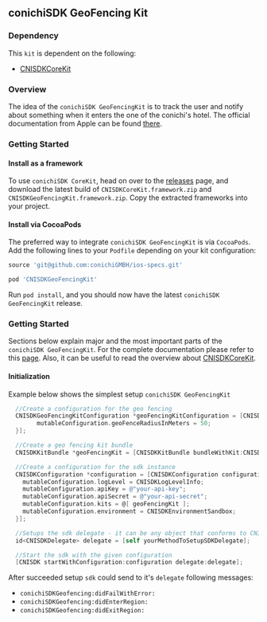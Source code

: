 ## conichiSDK GeoFencing Kit

### Dependency

This `kit` is dependent on the following:
* [CNISDKCoreKit](https://github.com/conichiGMBH/conichi-ios-sdk/blob/master/Docs/CNISDKCoreKit.md)

### Overview

The idea of the `conichiSDK GeoFencingKit` is to track the user and notify about something when it enters the one of the conichi's hotel. The official documentation from Apple can be found [there](https://developer.apple.com/library/ios/documentation/UserExperience/Conceptual/LocationAwarenessPG/RegionMonitoring/RegionMonitoring.html#//apple_ref/doc/uid/TP40009497-CH9-SW1).

### Getting Started

#### Install as a framework

To use `conichiSDK CoreKit`, head on over to the [releases](https://github.com/conichiGMBH/conichi-ios-sdk/releases) page, and download the latest build of `CNISDKCoreKit.framework.zip` and `CNISDKGeoFencingKit.framework.zip`. Copy the extracted frameworks into your project.

#### Install via CocoaPods

The preferred way to integrate `conichiSDK GeoFencingKit` is via `CocoaPods`. Add the following lines to your `Podfile` depending on your kit configuration:
```ruby
source 'git@github.com:conichiGMBH/ios-specs.git'

pod 'CNISDKGeoFencingKit'
```
Run `pod install`, and you should now have the latest `conichiSDK GeoFencingKit` release.

### Getting Started

Sections below explain major and the most important parts of the `conichiSDK GeoFencingKit`. For the complete documentation please refer to this [page](https://conichigmbh.github.io/ios/docs/CNISDKGeoFencingKit/index.html). Also, it can be useful to read the overview about [CNISDKCoreKit](https://github.com/conichiGMBH/conichi-ios-sdk/blob/master/Docs/CNISDKCoreKit.md).

#### Initialization

Example below shows the simplest setup `conichiSDK GeoFencingKit`

```objective-c
  //Create a configuration for the geo fencing
  CNISDKGeoFencingKitConfiguration *geoFencingKitConfiguration = [CNISDKGeoFencingKitConfiguration configurationWithBlock:^(id<CNISDKMutableGeoFencingKitConfiguration> \_Nonnull mutableConfiguration) {
        mutableConfiguration.geoFenceRadiusInMeters = 50;
  }];

  //Create a geo fencing kit bundle
  CNISDKKitBundle *geoFencingKit = [CNISDKKitBundle bundleWithKit:CNISDKGeoFencingKit configuration:geoFencingKitConfiguration]

  //Create a configuration for the sdk instance
  CNISDKConfiguration *configuration = [CNISDKConfiguration configurationWithBlock:^(id<CNISDKMutableConfiguration> \_Nonnull mutableConfiguration) {
    mutableConfiguration.logLevel = CNISDKLogLevelInfo;
    mutableConfiguration.apiKey = @"your-api-key";
    mutableConfiguration.apiSecret = @"your-api-secret";
    mutableConfiguration.kits = @[ geoFencingKit ];
    mutableConfiguration.environment = CNISDKEnvironmentSandbox;
  }];

  //Setups the sdk delegate - it can be any object that conforms to CNISDKDelegate protocol
  id<CNISDKDelegate> delegate = [self yourMethodToSetupSDKDelegate];

  //Start the sdk with the given configuration
  [CNISDK startWithConfiguration:configuration delegate:delegate];
```

After succeeded setup `sdk` could send to it's `delegate` following messages:
* `conichiSDKGeofencing:didFailWithError:`
* `conichiSDKGeofencing:didEnterRegion:`
* `conichiSDKGeofencing:didExitRegion:`
